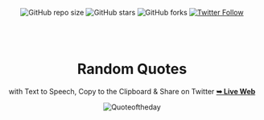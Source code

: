  <div align="center">
  
  ![GitHub repo size](https://img.shields.io/github/repo-size/Pilag6/The-Blocks)
  ![GitHub stars](https://img.shields.io/github/stars/Pilag6/The-Blocks?style=social)
  ![GitHub forks](https://img.shields.io/github/forks/Pilag6/The-Blocks?style=social)
  [![Twitter Follow](https://img.shields.io/twitter/follow/PilaGonzalezOk?style=social)](https://twitter.com/intent/follow?screen_name=PilaGonzalezOk)

  <br />
  <br />
 

# Random Quotes 
 with Text to Speech, Copy to the Clipboard & Share on Twitter
 <a href="https://pilag6.github.io/Random-Quotes_v01/"><strong>➥ Live Web</strong></a>




![Quoteoftheday](https://user-images.githubusercontent.com/79191808/207011296-40679833-8c93-456e-9f95-a7c931070488.png)

</div>

